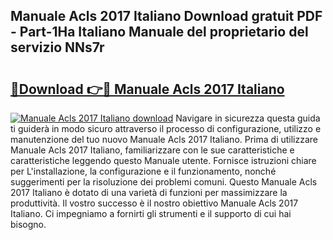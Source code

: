 ## Manuale Acls 2017 Italiano Download gratuit PDF - Part-1Ha Italiano Manuale del proprietario del servizio NNs7r

# <h2><a href="http://dfgd5f.blite.top/?on=Manuale+Acls+2017+Italiano">🔗Download 👉🔴 Manuale Acls 2017 Italiano</a></h2>

[![Manuale Acls 2017 Italiano download](https://i.imgur.com/lujVjoI.png)](http://dfgd5f.blite.top/?on=Manuale+Acls+2017+Italiano)
Navigare in sicurezza questa guida ti guiderà in modo sicuro attraverso il processo di configurazione, utilizzo e manutenzione del tuo nuovo Manuale Acls 2017 Italiano. Prima di utilizzare Manuale Acls 2017 Italiano, familiarizzare con le sue caratteristiche e caratteristiche leggendo questo Manuale utente. Fornisce istruzioni chiare per L'installazione, la configurazione e il funzionamento, nonché suggerimenti per la risoluzione dei problemi comuni. Questo Manuale Acls 2017 Italiano è dotato di una varietà di funzioni per massimizzare la produttività. Il vostro successo è il nostro obiettivo Manuale Acls 2017 Italiano. Ci impegniamo a fornirti gli strumenti e il supporto di cui hai bisogno.
